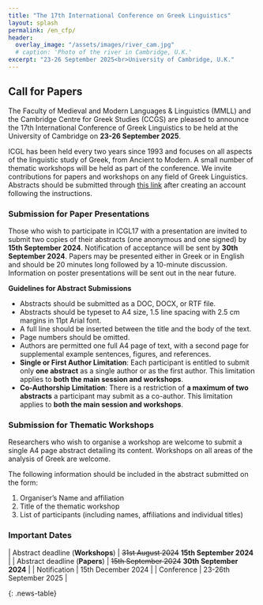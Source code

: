 ```yaml
---
title: "The 17th International Conference on Greek Linguistics"
layout: splash
permalink: /en_cfp/
header:
  overlay_image: "/assets/images/river_cam.jpg"
  # caption: 'Photo of the river in Cambridge, U.K.'
excerpt: "23-26 September 2025<br>University of Cambridge, U.K."
---
```


## Call for Papers

The Faculty of Medieval and Modern Languages & Linguistics (MMLL) and the Cambridge Centre for Greek Studies (CCGS) are pleased to announce the 17th International Conference of Greek Linguistics to be held at the University of Cambridge on **23-26 September 2025**. 

ICGL has been held every two years since 1993 and focuses on all aspects of the linguistic study of Greek, from Ancient to Modern. A small number of thematic workshops will be held as part of the conference. We invite contributions for papers and workshops on any field of Greek Linguistics. Abstracts should be submitted through [this link](https://app.oxfordabstracts.com/stages/47829/submitter) after creating an account following the instructions.

### Submission for Paper Presentations

Those who wish to participate in ICGL17 with a presentation are invited to submit two copies of their abstracts (one anonymous and one signed) by **15th September 2024**. Notification of acceptance will be sent by **30th September 2024**. Papers may be presented either in Greek or in English and should be 20 minutes long followed by a 10-minute discussion. Information on poster presentations will be sent out in the near future. 

**Guidelines for Abstract Submissions**
- Abstracts should be submitted as a DOC, DOCX, or RTF  file.
- Abstracts should be typeset to A4 size, 1.5 line spacing with 2.5 cm margins in 11pt Arial font.
- A full line should be inserted between the title and the body of the text.
- Page numbers should be omitted.
- Authors are permitted one full A4 page of text, with a second page for supplemental example sentences, figures, and references.
- **Single or First Author Limitation**: Each participant is entitled to submit only **one abstract** as a single author or as the first author. This limitation applies to **both the main session and workshops**.
- **Co-Authorship Limitation**: There is a restriction of **a maximum of two abstracts** a participant may submit as a co-author. This limitation applies to **both the main session and workshops**.

### Submission for Thematic Workshops  

Researchers who wish to organise a workshop are welcome to submit a single A4 page abstract detailing its content. Workshops on all areas of the analysis of Greek are welcome. 

The following information should be included in the abstract submitted on the form:  
1.	Organiser’s Name and affiliation
2.	Title of the thematic workshop  
3.	List of participants (including names, affiliations and individual titles)  

### Important Dates

<style>
.news-table { font-size: .9em; table-layout: fixed;}
.news-table tr td:nth-child(1) { font-weight: bold; width: 10em;}
</style>
| Abstract deadline (**Workshops**) | ~~31st August 2024~~ **15th September 2024** |
| Abstract deadline (**Papers**) | ~~15th September 2024~~ **30th September 2024** |
| Notification | 15th December 2024 |
| Conference | 23-26th September 2025 |

{: .news-table}
